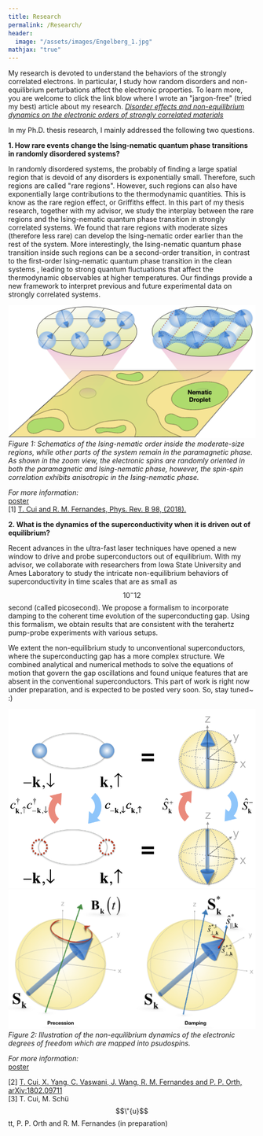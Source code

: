 ```yaml
---
title: Research
permalink: /Research/
header:
  image: "/assets/images/Engelberg_1.jpg"
mathjax: "true"
---
```

My research is devoted to understand the behaviors of the strongly correlated electrons. In particular, I study how random disorders and non-equilibrium perturbations affect the electronic properties. To learn more, you are welcome to click the link blow where I wrote an "jargon-free" (tried my best) article about my research.
[*Disorder effects and non-equilibrium dynamics on the electronic orders of strongly correlated materials*](/Research-Statement/)

In my Ph.D. thesis research, I mainly addressed the following two questions.


**1. How rare events change the Ising-nematic quantum phase transitions in randomly disordered systems?**


In randomly disordered systems, the probably of finding a large spatial region that is devoid of any disorders is exponentially small. Therefore, such regions are called "rare regions". However, such regions can also have exponentially large contributions to the thermodynamic quantities. This is know as the rare region effect, or Griffiths effect. In this part of my thesis research, together with my advisor, we study the interplay between the rare regions and the Ising-nematic quantum phase transition in strongly correlated systems. We found that rare regions with moderate sizes (therefore less rare) can develop the Ising-nematic order earlier than the rest of the system. More interestingly, the Ising-nematic quantum phase transition inside such regions can be a second-order transition, in contrast to the first-order Ising-nematic quantum phase transition in the clean systems , leading to strong quantum fluctuations that affect the thermodynamic observables at higher temperatures. Our findings provide a new framework to interpret previous and future experimental data on strongly correlated systems.


![](/assets/images/Rare-region.png)
*Figure 1: Schematics of the Ising-nematic order inside the moderate-size regions, while other parts of the system remain in the paramagnetic phase. As shown in the zoom view, the electronic spins are randomly oriented in both the paramagnetic and Ising-nematic phase, however, the spin-spin correlation exhibits anisotropic in the Ising-nematic phase.*

*For more information:*  
[poster](https://drive.google.com/file/d/1JTyWSW0gmFYN3xDqa-QvIsFO4S32phZb/view?usp=sharing)  
[1] [T. Cui and R. M. Fernandes, Phys. Rev. B 98, (2018).](https://link.aps.org/doi/10.1103/PhysRevB.98.085117)


**2. What is the dynamics of the superconductivity when it is driven out of equilibrium?**

Recent advances in the ultra-fast laser techniques have opened a new window to drive and probe superconductors out of equilibrium. With my advisor, we collaborate with researchers from Iowa State University and Ames Laboratory to study the intricate non-equilibrium behaviors of superconductivity in time scales that are as small as $$10^-12$$ second (called picosecond). We propose a formalism to incorporate damping to the coherent time evolution of the superconducting gap. Using this formalism, we obtain results that are consistent with the terahertz pump-probe experiments with various setups.  

We extent the non-equilibrium study to unconventional superconductors, where the superconducting gap has a more complex structure. We combined analytical and numerical methods to solve the equations of motion that govern the gap oscillations and found unique features that are absent in the conventional superconductors. This part of work is right now under preparation, and is expected to be posted very soon. So, stay tuned~ :)

![](/assets/images/Mapping.png)![](/assets/images/Pseudospin_EOM.jpeg)
*Figure 2: Illustration of the non-equilibrium dynamics of the electronic degrees of freedom which are mapped into psudospins.*


*For more information:*  
[poster](https://drive.google.com/file/d/1VIdRpMm0xPFm7oN2IRm7_GWPqbcJdNbO/view?usp=sharing)


[2] [T. Cui, X. Yang, C. Vaswani, J. Wang, R. M. Fernandes and P. P. Orth, arXiv:1802.09711](https://arxiv.org/abs/1802.09711)    
[3] T. Cui, M. Schü$$\"{u}$$tt, P. P. Orth and R. M. Fernandes (in preparation)
